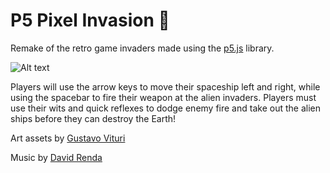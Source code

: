 # P5 Pixel Invasion 👾

Remake of the retro game invaders made using the [p5.js](https://p5js.org/) library.

<!-- ![Alt text](docs/invaders.gif) -->

![Alt text](docs/p5PixelInvasion.gif)

Players will use the arrow keys to move their spaceship left and right, while using the spacebar to fire their weapon at the alien invaders. Players must use their wits and quick reflexes to dodge enemy fire and take out the alien ships before they can destroy the Earth!

Art assets by [Gustavo Vituri](https://gvituri.itch.io/space-shooter)

Music by [David Renda](https://www.fesliyanstudios.com/royalty-free-music/download/8-bit-surf/568)
